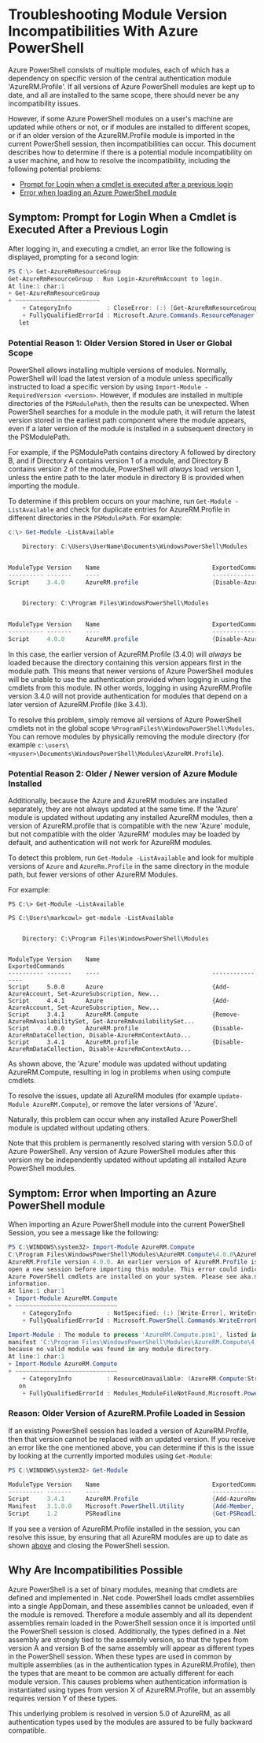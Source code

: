 # Troubleshooting Module Version Incompatibilities With Azure PowerShell

Azure PowerShell consists of multiple modules, each of which has a dependency on specific version of the central authentication module 'AzureRM.Profile'. If all versions of Azure PowerShell modules are kept up to date, and all are installed to the same scope, there should never be any incompatibility issues.

However, if some Azure PowerShell modules on a user's machine are updated while others or not, or if modules are installed to different scopes, or if an older version of the AzureRM.Profile module is imported in the current PowerShell session, then incompatibilities can occur.  This document describes how to determine if there is a potential module incompatibility on a user machine, and how to resolve the incompatibility, including the following potential problems:

- [Prompt for Login when a cmdlet is executed after a previous login](#symptom-prompt-for-login-when-a-cmdlet-is-executed-after-a-previous-login)
- [Error when loading an Azure PowerShell module](#symptom-error-when-importing-an-azure-powershell-module)

## Symptom: Prompt for Login When a Cmdlet is Executed After a Previous Login

After logging in, and executing a cmdlet, an error like the following is displayed, prompting for a second login:

```powershell
PS C:\> Get-AzureRmResourceGroup
Get-AzureRmResourceGroup : Run Login-AzureRmAccount to login.
At line:1 char:1
+ Get-AzureRmResourceGroup
+ ~~~~~~~~~~~~~~~~~~~~~~~~
    + CategoryInfo          : CloseError: (:) [Get-AzureRmResourceGroup], PSInvalidOperationException
    + FullyQualifiedErrorId : Microsoft.Azure.Commands.ResourceManager.Cmdlets.Implementation.GetAzureResourceGroupCmd
   let
```

### Potential Reason 1: Older Version Stored in User or Global Scope

PowerShell allows installing multiple versions of modules.  Normally, PowerShell will load the latest version of a module unless specifically instructed to load a specific version by using ```Import-Module -RequiredVersion <version>```. However, if modules are installed in multiple directories of the ```PSModulePath```, then the results can be unexpected.  When PowerShell searches for a module in the module path, it will return the latest version stored in the earliest path component where the module appears, even if a later version of the module is installed in a subsequent directory in the PSModulePath.

For example, if the PSModulePath contains directory A followed by directory B, and if Directory A contains version 1 of a module, and Directory B contains version 2 of the module, PowerShell will *always* load version 1, unless the entire path to the later module in directory B is provided when importing the module.

To determine if this problem occurs on your machine, run ```Get-Module -ListAvailable``` and check for duplicate entries for AzureRM.Profile in different directories in the ```PSModulePath```.  For example:

```powershell
c:\> Get-Module -ListAvailable

    Directory: C:\Users\UserName\Documents\WindowsPowerShell\Modules


ModuleType Version    Name                                ExportedCommands
---------- -------    ----                                ----------------
Script     3.4.0      AzureRM.profile                     {Disable-AzureRmDataCollection, Disable-AzureRmContextAuto...


    Directory: C:\Program Files\WindowsPowerShell\Modules


ModuleType Version    Name                                ExportedCommands
---------- -------    ----                                ----------------
Script     4.0.0      AzureRM.profile                     {Disable-AzureRmDataCollection, Disable-AzureRmContextAuto...

```

In this case, the earlier version of AzureRM.Profile (3.4.0) will *always* be loaded because the directory containing this version appears first in the module path.  This means that newer versions of Azure PowerShell modules will be unable to use the authentication provided when logging in using the cmdlets from this module.  IN other words, logging in using AzureRM.Profile version 3.4.0 will not provide authentication for modules that depend on a  later version of AzureRM.Profile (like 3.4.1).

To resolve this problem, simply remove all versions of Azure PowerShell cmdlets not in the global scope ```%ProgramFiles%\WindowsPowerShell\Modules```.  You can remove modules by physically removing the module directory (for example ```c:\users\<myuser>\Documents\WindowsPowerShell\Modules\AzureRM.Profile```).

### Potential Reason 2: Older / Newer version of Azure Module Installed

Additionally, because the Azure and AzureRM modules are installed separately, they are not always updated at the same time.  If the 'Azure' module is updated without updating any installed AzureRM modules, then a version of AzureRM.profile that is compatible with the new 'Azure' module, but not compatible with the older 'AzureRM' modules may be loaded by default, and authentication will not work for AzureRM modules.

To detect this problem, run ```Get-Module -ListAvailable``` and look for multiple versions of ```Azure``` and ```AzureRm.Profile``` in the same directory in the module path, but fewer versions of other AzureRM Modules.

For example:

```
PS C:\> Get-Module -ListAvailable

PS C:\Users\markcowl> get-module -ListAvailable


    Directory: C:\Program Files\WindowsPowerShell\Modules


ModuleType Version    Name                                ExportedCommands
---------- -------    ----                                ----------------
Script     5.0.0      Azure                               {Add-AzureAccount, Set-AzureSubscription, New...
Script     4.4.1      Azure                               {Add-AzureAccount, Set-AzureSubscription, New...
Script     3.4.1      AzureRM.Compute                     {Remove-AzureRmAvailabilitySet, Get-AzureRmAvailabilitySet...
Script     4.0.0      AzureRM.profile                     {Disable-AzureRmDataCollection, Disable-AzureRmContextAuto...
Script     3.4.1      AzureRM.profile                     {Disable-AzureRmDataCollection, Disable-AzureRmContextAuto...
```

As shown above, the 'Azure' module was updated without updating AzureRM.Compute, resulting in log in problems when using compute cmdlets.

To resolve the issues, update all AzureRM modules (for example ```Update-Module AzureRM.Compute```), or remove the later versions of 'Azure'.

Naturally, this problem can occur when any installed Azure PowerShell module is updated without updating others.

Note that this problem is permanently resolved staring with version 5.0.0 of Azure PowerShell.  Any version of Azure PowerShell modules after this version my be independently updated without updating all installed Azure PowerShell modules.

## Symptom: Error when Importing an Azure PowerShell module

When importing an Azure PowerShell module into the current PowerShell Session, you see a message like the following:

```powershell
PS C:\WINDOWS\system32> Import-Module AzureRM.Compute
C:\Program Files\WindowsPowerShell\Modules\AzureRM.Compute\4.0.0\AzureRM.Compute.psm1 : This module requires
AzureRM.Profile version 4.0.0. An earlier version of AzureRM.Profile is imported in the current PowerShell session. Please
open a new session before importing this module. This error could indicate that multiple incompatible versions of the
Azure PowerShell cmdlets are installed on your system. Please see aka.ms/azps-version-error for troubleshooting
information.
At line:1 char:1
+ Import-Module AzureRM.Compute
+ ~~~~~~~~~~~~~~~~~~~~~~~~~~~~~
    + CategoryInfo          : NotSpecified: (:) [Write-Error], WriteErrorException
    + FullyQualifiedErrorId : Microsoft.PowerShell.Commands.WriteErrorException,AzureRM.Compute.psm1

Import-Module : The module to process 'AzureRM.Compute.psm1', listed in field 'ModuleToProcess/RootModule' of module
manifest 'C:\Program Files\WindowsPowerShell\Modules\AzureRM.Compute\4.0.0\AzureRM.Compute.psd1' was not processed
because no valid module was found in any module directory.
At line:1 char:1
+ Import-Module AzureRM.Compute
+ ~~~~~~~~~~~~~~~~~~~~~~~~~~~~~
    + CategoryInfo          : ResourceUnavailable: (AzureRM.Compute:String) [Import-Module], PSInvalidOperationExcepti
   on
    + FullyQualifiedErrorId : Modules_ModuleFileNotFound,Microsoft.PowerShell.Commands.ImportModuleCommand
```

###  Reason: Older Version of AzureRM.Profile Loaded in Session

If an existing PowerShell session has loaded a version of AzureRM.Profile, then that version cannot be replaced with an updated version.  If you receive an error like the one mentioned above, you can determine if this is the issue by looking at the currently imported modules using ```Get-Module```:

```powershell
PS C:\WINDOWS\system32> Get-Module

ModuleType Version    Name                                ExportedCommands
---------- -------    ----                                ----------------
Script     3.4.1      AzureRM.Profile                     {Add-AzureRmAccount, Add-AzureRmEnvironment, Clear-AzureRm...
Manifest   3.1.0.0    Microsoft.PowerShell.Utility        {Add-Member, Add-Type, Clear-Variable, Compare-Object...}
Script     1.2        PSReadline                          {Get-PSReadlineKeyHandler, Get-PSReadlineOption, Remove-PS...

```

If you see a version of AzureRM.Profile installed in the session, you can resolve this issue, by ensuring that all AzureRM modules are up to date as shown [above](#potential-reason-1-older-version-stored-in-user-or-global-scope) and closing the PowerShell session.

## Why Are Incompatibilities Possible

Azure PowerShell is a set of binary modules, meaning that cmdlets are defined and implemented in .Net code.  PowerShell loads cmdlet assemblies into a single AppDomain, and these assemblies cannot be unloaded, even if the module is removed.  Therefore a module assembly and all its dependent assemblies remain loaded in the PowerShell session once it is imported until the PowerShell session is closed.  Additionally, the types defined in a .Net assembly are strongly tied to the assembly version, so that the types from version A and version B of the same assembly will appear as different types in the PowerShell session.  When these types are used in common by multiple assemblies (as in the authentication types in AzureRM.Profile), then the types that are meant to be common are actually different for each module version.  This causes problems when authentication information is instantiated using types from version X of AzureRM.Profile, but an assembly requires version Y of these types.

This underlying problem is resolved in version 5.0 of AzureRM, as all authentication types used by the modules are assured to be fully backward compatible.